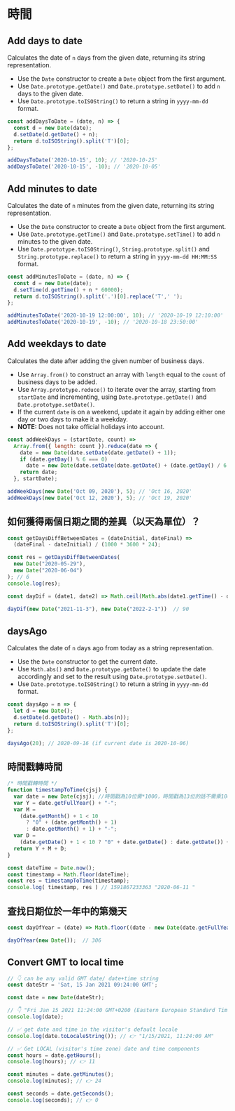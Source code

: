 # 時間

## Add days to date

Calculates the date of `n` days from the given date, returning its string representation.

- Use the `Date` constructor to create a `Date` object from the first argument.
- Use `Date.prototype.getDate()` and `Date.prototype.setDate()` to add `n` days to the given date.
- Use `Date.prototype.toISOString()` to return a string in `yyyy-mm-dd` format.

```js
const addDaysToDate = (date, n) => {
  const d = new Date(date);
  d.setDate(d.getDate() + n);
  return d.toISOString().split('T')[0];
};
```

```js
addDaysToDate('2020-10-15', 10); // '2020-10-25'
addDaysToDate('2020-10-15', -10); // '2020-10-05'
```

## Add minutes to date

Calculates the date of `n` minutes from the given date, returning its string representation.

- Use the `Date` constructor to create a `Date` object from the first argument.
- Use `Date.prototype.getTime()` and `Date.prototype.setTime()` to add `n` minutes to the given date.
- Use `Date.prototype.toISOString()`, `String.prototype.split()` and `String.prototype.replace()` to return a string in `yyyy-mm-dd HH:MM:SS` format.

```js
const addMinutesToDate = (date, n) => {
  const d = new Date(date);
  d.setTime(d.getTime() + n * 60000);
  return d.toISOString().split('.')[0].replace('T',' ');
};
```

```js
addMinutesToDate('2020-10-19 12:00:00', 10); // '2020-10-19 12:10:00'
addMinutesToDate('2020-10-19', -10); // '2020-10-18 23:50:00'
```

## Add weekdays to date

Calculates the date after adding the given number of business days.

- Use `Array.from()` to construct an array with `length` equal to the `count` of business days to be added.
- Use `Array.prototype.reduce()` to iterate over the array, starting from `startDate` and incrementing, using `Date.prototype.getDate()` and `Date.prototype.setDate()`.
- If the current `date` is on a weekend, update it again by adding either one day or two days to make it a weekday.
- **NOTE:** Does not take official holidays into account.

```js
const addWeekDays = (startDate, count) =>
  Array.from({ length: count }).reduce(date => {
    date = new Date(date.setDate(date.getDate() + 1));
    if (date.getDay() % 6 === 0)
      date = new Date(date.setDate(date.getDate() + (date.getDay() / 6 + 1)));
    return date;
  }, startDate);
```

```js
addWeekDays(new Date('Oct 09, 2020'), 5); // 'Oct 16, 2020'
addWeekDays(new Date('Oct 12, 2020'), 5); // 'Oct 19, 2020'
```

## 如何獲得兩個日期之間的差異（以天為單位）？

```js
const getDaysDiffBetweenDates = (dateInitial, dateFinal) =>
  (dateFinal - dateInitial) / (1000 * 3600 * 24);

const res = getDaysDiffBetweenDates(
  new Date("2020-05-29"),
  new Date("2020-06-04")
); // 6
console.log(res);
```

```js
const dayDif = (date1, date2) => Math.ceil(Math.abs(date1.getTime() - date2.getTime()) / 86400000)
    
dayDif(new Date("2021-11-3"), new Date("2022-2-1"))  // 90
```

## daysAgo

Calculates the date of `n` days ago from today as a string representation.

- Use the `Date` constructor to get the current date.
- Use `Math.abs()` and `Date.prototype.getDate()` to update the date accordingly and set to the result using `Date.prototype.setDate()`.
- Use `Date.prototype.toISOString()` to return a string in `yyyy-mm-dd` format.

```js
const daysAgo = n => {
  let d = new Date();
  d.setDate(d.getDate() - Math.abs(n));
  return d.toISOString().split('T')[0];
};
```

```js
daysAgo(20); // 2020-09-16 (if current date is 2020-10-06)
```

## 時間戳轉時間

```js
/* 時間戳轉時間 */
function timestampToTime(cjsj) {
  var date = new Date(cjsj); //時間戳為10位需*1000，時間戳為13位的話不需乘1000
  var Y = date.getFullYear() + "-";
  var M =
    (date.getMonth() + 1 < 10
      ? "0" + (date.getMonth() + 1)
      : date.getMonth() + 1) + "-";
  var D =
    (date.getDate() + 1 < 10 ? "0" + date.getDate() : date.getDate()) + " ";
  return Y + M + D;
}

const dateTime = Date.now();
const timestamp = Math.floor(dateTime);
const res = timestampToTime(timestamp);
console.log( timestamp, res ) // 1591867233363 "2020-06-11 "
```

## 查找日期位於一年中的第幾天

```js
const dayOfYear = (date) => Math.floor((date - new Date(date.getFullYear(), 0, 0)) / 1000 / 60 / 60 / 24);

dayOfYear(new Date());  // 306
```

## Convert GMT to local time

```js
// 👇️ can be any valid GMT date/ date+time string
const dateStr = 'Sat, 15 Jan 2021 09:24:00 GMT';

const date = new Date(dateStr);

// 👇️ "Fri Jan 15 2021 11:24:00 GMT+0200 (Eastern European Standard Time)"
console.log(date);

// ✅ get date and time in the visitor's default locale
console.log(date.toLocaleString()); // 👉️ "1/15/2021, 11:24:00 AM"

// ✅ Get LOCAL (visitor's time zone) date and time components
const hours = date.getHours();
console.log(hours); // 👉️ 11

const minutes = date.getMinutes();
console.log(minutes); // 👉️ 24

const seconds = date.getSeconds();
console.log(seconds); // 👉️ 0

```
